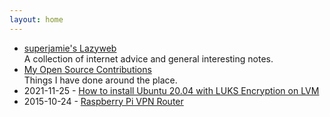 ```yaml
---
layout: home
---
```


* [superjamie's Lazyweb](https://github.com/superjamie/lazyweb/wiki)  
  A collection of internet advice and general interesting notes.
* [My Open Source Contributions](https://superjamie.github.io/open-source-contributions/)  
  Things I have done around the place.
* 2021-11-25 - [How to install Ubuntu 20.04 with LUKS Encryption on LVM](https://gist.github.com/superjamie/d56d8bc3c9261ad603194726e3fef50f)
* 2015-10-24 - [Raspberry Pi VPN Router](https://gist.github.com/superjamie/ac55b6d2c080582a3e64)

